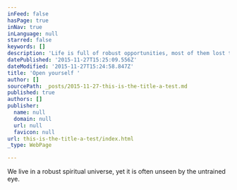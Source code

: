 ```yaml
---
inFeed: false
hasPage: true
inNav: true
inLanguage: null
starred: false
keywords: []
description: 'Life is full of robust opportunities, most of them lost to the casual eye.'
datePublished: '2015-11-27T15:25:09.556Z'
dateModified: '2015-11-27T15:24:58.847Z'
title: 'Open yourself '
author: []
sourcePath: _posts/2015-11-27-this-is-the-title-a-test.md
published: true
authors: []
publisher:
  name: null
  domain: null
  url: null
  favicon: null
url: this-is-the-title-a-test/index.html
_type: WebPage

---
```

We live in a robust spiritual universe, yet it is often unseen by the untrained eye.